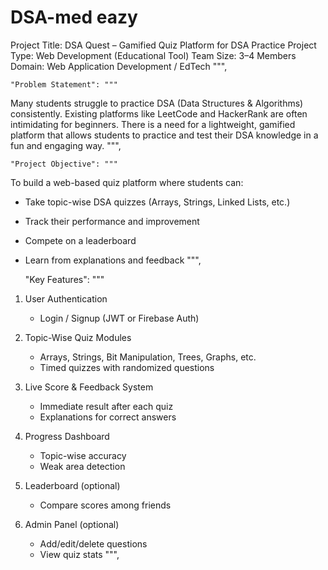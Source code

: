 # DSA-med eazy

Project Title: DSA Quest – Gamified Quiz Platform for DSA Practice
Project Type: Web Development (Educational Tool)
Team Size: 3–4 Members
Domain: Web Application Development / EdTech
""",

    "Problem Statement": """
Many students struggle to practice DSA (Data Structures & Algorithms) consistently. Existing platforms like LeetCode and HackerRank are often intimidating for beginners. There is a need for a lightweight, gamified platform that allows students to practice and test their DSA knowledge in a fun and engaging way.
""",

    "Project Objective": """
To build a web-based quiz platform where students can:
- Take topic-wise DSA quizzes (Arrays, Strings, Linked Lists, etc.)
- Track their performance and improvement
- Compete on a leaderboard
- Learn from explanations and feedback
""",

    "Key Features": """
1. User Authentication
   - Login / Signup (JWT or Firebase Auth)

2. Topic-Wise Quiz Modules
   - Arrays, Strings, Bit Manipulation, Trees, Graphs, etc.
   - Timed quizzes with randomized questions

3. Live Score & Feedback System
   - Immediate result after each quiz
   - Explanations for correct answers

4. Progress Dashboard
   - Topic-wise accuracy
   - Weak area detection

5. Leaderboard (optional)
   - Compare scores among friends

6. Admin Panel (optional)
   - Add/edit/delete questions
   - View quiz stats
""",